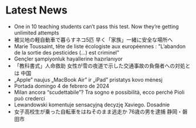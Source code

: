 # Latest News
-  One in 10 teaching students can’t pass this test. Now they’re getting unlimited attempts
-  被災地の軽自動車で暮らすネコ5匹 早く「家族」一緒に安全な場所へ
-  Marie Toussaint, tête de liste écologiste aux européennes : "L’abandon de la sortie des pesticides (...) est criminel"
-  Gençler şampiyonluk hayallerine hazırlanıyor
-  「教科書式」人命救助 女性が雪の夜道で示した交通事故の負傷者への対処とは 中国
-  „Apple” naujus „MacBook Air” ir „iPad” pristatys kovo mėnesį
-  Portada domingo 4 de febrero de 2024
-  Milan ancora “scudettabile”? Tra sogno e possibilità, ecco perché Pioli può crederci
-  Lewandowski komentuje sensacyjną decyzję Xaviego. Dosadnie
-  女子高校生が乗った自転車をはねそのまま逃走か 76歳の男を逮捕 静岡・磐田市
